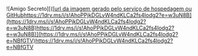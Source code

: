 ![Amigo Secreto][([[url da imagem gerado pelo serviço de hospedagem ou GitHub](https://1drv.ms/i/s!AhoPPjkDGLvW4ndKLCa2fs4Iodg2?e=w3uN8B)https://1drv.ms/i/s!AhoPPjkDGLvW4ndKLCa2fs4Iodg2?e=w3uN8B](https://1drv.ms/i/s!AhoPPjkDGLvW4ndKLCa2fs4Iodg2?e=w3uN8B)https://1drv.ms/i/s!AhoPPjkDGLvW4ndKLCa2fs4Iodg2?e=w3uN8B)](https://1drv.ms/i/s!AhoPPjkDGLvW4ndKLCa2fs4Iodg2?e=NBfGTV)https://1drv.ms/i/s!AhoPPjkDGLvW4ndKLCa2fs4Iodg2?e=NBfGTV

